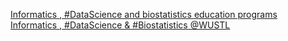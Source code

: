 [Informatics , #DataScience and biostatistics education programs   Informatics , #DataScience & #Biostatistics   @WUSTL](https://qi.tc/qi/115721)
